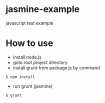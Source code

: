 # jasmine-example
javascript test example

# How to use
- install node.js
- goto root project directory
- install grunt from package.js by command
```shell
$ npm install
```
- run grunt (jasmine)
```shell
$ grunt
```


